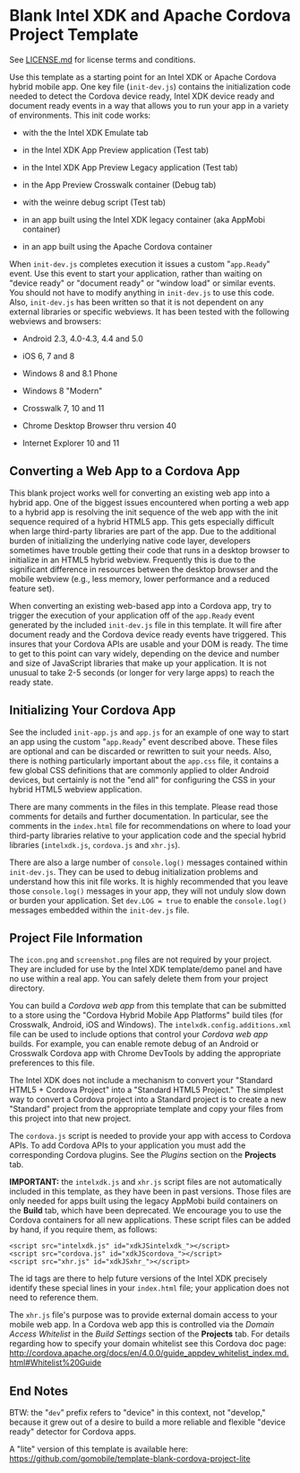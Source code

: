 Blank Intel XDK and Apache Cordova Project Template
===================================================

See [LICENSE.md](<LICENSE.md>) for license terms and conditions.

Use this template as a starting point for an Intel XDK or Apache Cordova hybrid
mobile app. One key file (`init-dev.js`) contains the initialization code needed
to detect the Cordova device ready, Intel XDK device ready and document ready
events in a way that allows you to run your app in a variety of environments.
This init code works:

-   with the the Intel XDK Emulate tab

-   in the Intel XDK App Preview application (Test tab)

-   in the Intel XDK App Preview Legacy application (Test tab)

-   in the App Preview Crosswalk container (Debug tab)

-   with the weinre debug script (Test tab)

-   in an app built using the Intel XDK legacy container (aka AppMobi container)

-   in an app built using the Apache Cordova container

When `init-dev.js` completes execution it issues a custom "`app.Ready`" event.
Use this event to start your application, rather than waiting on "device ready"
or "document ready" or "window load" or similar events. You should not have to
modify anything in `init-dev.js` to use this code. Also, `init-dev.js` has been
written so that it is not dependent on any external libraries or specific
webviews. It has been tested with the following webviews and browsers:

-   Android 2.3, 4.0-4.3, 4.4 and 5.0

-   iOS 6, 7 and 8

-   Windows 8 and 8.1 Phone

-   Windows 8 "Modern"

-   Crosswalk 7, 10 and 11

-   Chrome Desktop Browser thru version 40

-   Internet Explorer 10 and 11

Converting a Web App to a Cordova App
-------------------------------------

This blank project works well for converting an existing web app into a hybrid
app. One of the biggest issues encountered when porting a web app to a hybrid
app is resolving the init sequence of the web app with the init sequence
required of a hybrid HTML5 app. This gets especially difficult when large
third-party libraries are part of the app. Due to the additional burden of
initializing the underlying native code layer, developers sometimes have trouble
getting their code that runs in a desktop browser to initialize in an HTML5
hybrid webview. Frequently this is due to the significant difference in
resources between the desktop browser and the mobile webview (e.g., less memory,
lower performance and a reduced feature set).

When converting an existing web-based app into a Cordova app, try to trigger the
execution of your application off of the `app.Ready` event generated by the
included `init-dev.js` file in this template. It will fire after document ready
and the Cordova device ready events have triggered. This insures that your
Cordova APIs are usable and your DOM is ready. The time to get to this point can
vary widely, depending on the device and number and size of JavaScript libraries
that make up your application. It is not unusual to take 2-5 seconds (or longer
for very large apps) to reach the ready state.

Initializing Your Cordova App
-----------------------------

See the included `init-app.js` and `app.js` for an example of one way to start
an app using the custom "`app.Ready`" event described above. These files are
optional and can be discarded or rewritten to suit your needs. Also, there is
nothing particularly important about the `app.css` file, it contains a few
global CSS definitions that are commonly applied to older Android devices, but
certainly is not the "end all" for configuring the CSS in your hybrid HTML5
webview application.

There are many comments in the files in this template. Please read those
comments for details and further documentation. In particular, see the comments
in the `index.html` file for recommendations on where to load your third-party
libraries relative to your application code and the special hybrid libraries
(`intelxdk.js`, `cordova.js` and `xhr.js`).

There are also a large number of `console.log()` messages contained within
`init-dev.js`. They can be used to debug initialization problems and understand
how this init file works. It is highly recommended that you leave those
`console.log()` messages in your app, they will not unduly slow down or burden
your application. Set `dev.LOG = true` to enable the `console.log()` messages
embedded within the `init-dev.js` file.

Project File Information
------------------------

The `icon.png` and `screenshot.png` files are not required by your project. They
are included for use by the Intel XDK template/demo panel and have no use within
a real app. You can safely delete them from your project directory.

You can build a *Cordova web app* from this template that can be submitted to a
store using the "Cordova Hybrid Mobile App Platforms" build tiles (for
Crosswalk, Android, iOS and Windows). The `intelxdk.config.additions.xml` file
can be used to include options that control your *Cordova web app* builds. For
example, you can enable remote debug of an Android or Crosswalk Cordova app with
Chrome DevTools by adding the appropriate preferences to this file.

The Intel XDK does not include a mechanism to convert your "Standard HTML5 +
Cordova Project" into a "Standard HTML5 Project." The simplest way to convert a
Cordova project into a Standard project is to create a new "Standard" project
from the appropriate template and copy your files from this project into that
new project.

The `cordova.js` script is needed to provide your app with access to Cordova
APIs. To add Cordova APIs to your application you must add the corresponding
Cordova plugins. See the *Plugins* section on the **Projects** tab.

**IMPORTANT:** the `intelxdk.js` and `xhr.js` script files are not automatically
included in this template, as they have been in past versions. Those files are
only needed for apps built using the legacy AppMobi build containers on the
**Build** tab, which have been deprecated. We encourage you to use the Cordova
containers for all new applications. These script files can be added by hand, if
you require them, as follows:

~~~~~~~~~~~~~~~~~~~~~~~~~~~~~~~~~~~~~~~~~~~~~~~~~~~~~~~~~~~~~~~~~~~~~~~~~~~~~~~~
<script src="intelxdk.js" id="xdkJSintelxdk_"></script>
<script src="cordova.js" id="xdkJScordova_"></script>
<script src="xhr.js" id="xdkJSxhr_"></script>
~~~~~~~~~~~~~~~~~~~~~~~~~~~~~~~~~~~~~~~~~~~~~~~~~~~~~~~~~~~~~~~~~~~~~~~~~~~~~~~~

The id tags are there to help future versions of the Intel XDK precisely
identify these special lines in your `index.html` file; your application does
not need to reference them.

The `xhr.js` file's purpose was to provide external domain access to your mobile
web app. In a Cordova web app this is controlled via the *Domain Access
Whitelist* in the *Build Settings* section of the **Projects** tab. For details
regarding how to specify your domain whitelist see this Cordova doc page:
<http://cordova.apache.org/docs/en/4.0.0/guide_appdev_whitelist_index.md.html#Whitelist%20Guide>

End Notes
---------

BTW: the "`dev`” prefix refers to "device" in this context, not "develop,"
because it grew out of a desire to build a more reliable and flexible "device
ready" detector for Cordova apps.

A "lite" version of this template is available here:
<https://github.com/gomobile/template-blank-cordova-project-lite>

